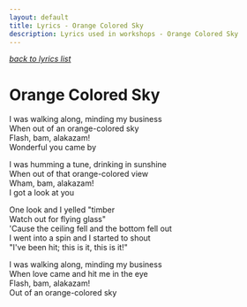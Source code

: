 ```yaml
---
layout: default
title: Lyrics - Orange Colored Sky
description: Lyrics used in workshops - Orange Colored Sky
---
```


[*back to lyrics list*](/lyrics)

# Orange Colored Sky

I was walking along, minding my business  
When out of an orange-colored sky  
Flash, bam, alakazam!  
Wonderful you came by  

I was humming a tune, drinking in sunshine  
When out of that orange-colored view  
Wham, bam, alakazam!  
I got a look at you  

One look and I yelled "timber  
Watch out for flying glass"  
'Cause the ceiling fell and the bottom fell out  
I went into a spin and I started to shout  
"I've been hit; this is it, this is it!"  

I was walking along, minding my business  
When love came and hit me in the eye  
Flash, bam, alakazam!  
Out of an orange-colored sky  
